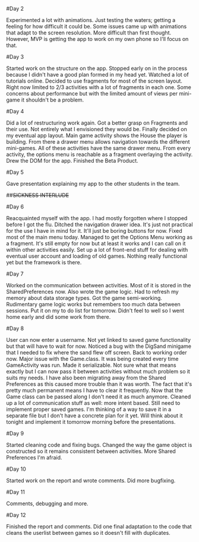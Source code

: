 #Day 2

Experimented a lot with animations. Just testing the waters; getting a feeling for how difficult it could be. Some issues came up with animations that adapt to the screen resolution. More difficult than first thought. However, MVP is getting the app to work on my own phone so I'll focus on that.

#Day 3

Started work on the structure on the app. Stopped early on in the process because I didn't have a good plan formed in my head yet. Watched a lot of tutorials online. Decided to use fragments for most of the screen layout. Right now limited to 2/3 activities with a lot of fragments in each one. Some concerns about performance but with the limited amount of views per mini-game it shouldn't be a problem. 

#Day 4

Did a lot of restructuring work again. Got a better grasp on Fragments and their use. Not entirely what I envisioned they would be. Finally decided on my eventual app layout. Main game activity shows the House the player is building. From there a drawer menu allows navigation towards the different mini-games. All of these activities have the same drawer menu. From every activity, the options menu is reachable as a fragment overlaying the activity. Drew the DOM for the app. Finished the Beta Product. 

#Day 5

Gave presentation explaining my app to the other students in the team.

##~~SICKNESS INTERLUDE~~

#Day 6

Reacquainted myself with the app. I had mostly forgotten where I stopped before I got the flu. Ditched the navigation drawer idea. It's just not practical for the use I have in mind for it. It'll just be boring buttons for now. Fixed most of the main menu today. Managed to get the Options Menu working as a fragment. It's still empty for now but at least it works and I can call on it within other activities easily. Set up a lot of front-end stuff for dealing with eventual user account and loading of old games. Nothing really functional yet but the framework is there.

#Day 7

Worked on the communication between activities. Most of it is stored in the SharedPreferences now. Also wrote the game logic. Had to refresh my memory about data storage types. Got the game semi-working. Rudimentary game logic works but remembers too much data between sessions. Put it on my to do list for tomorrow. Didn't feel to well so I went home early and did some work from there.

#Day 8

User can now enter a username. Not yet linked to saved game functionality but that will have to wait for now. Noticed a bug with the DigSand minigame that I needed to fix where the sand flew off screen. Back to working order now. Major issue with the Game.class. It was being created every time GameActivity was run. Made it serializable. Not sure what that means exactly but I can now pass it between activities without much problem so it suits my needs. I have also been migrating away from the Shared Preferences as this caused more trouble than it was worth. The fact that it's pretty much permanent means I have to clear it frequently. Now that the Game class can be passed along I don't need it as much anymore. Cleaned up a lot of communication stuff as well: more intent based. Still need to implement proper saved games. I'm thinking of a way to save it in a separate file but I don't have a concrete plan for it yet. Will think about it tonight and implement it tomorrow morning before the presentations.

#Day 9

Started cleaning code and fixing bugs. Changed the way the game object is constructed so it remains consistent between activities. More Shared Preferences I'm afraid. 

#Day 10 

Started work on the report and wrote comments. Did more bugfixing.

#Day 11 

Comments, debugging and more.

#Day 12

Finished the report and comments. Did one final adaptation to the code that cleans the userlist between games so it doesn't fill with duplicates.